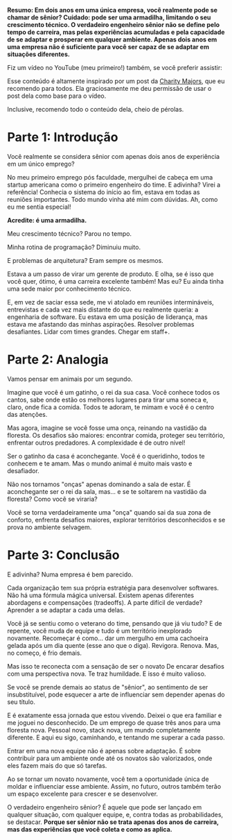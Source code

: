 **Resumo: Em dois anos em uma única empresa, você realmente pode se chamar de sênior? Cuidado: pode ser uma armadilha, limitando o seu crescimento técnico. O verdadeiro engenheiro sênior não se define pelo tempo de carreira, mas pelas experiências acumuladas e pela capacidade de se adaptar e prosperar em qualquer ambiente. Apenas dois anos em uma empresa não é suficiente para você ser capaz de se adaptar em situações diferentes.**

Fiz um vídeo no YouTube (meu primeiro!) também, se você preferir assistir:

Esse conteúdo é altamente inspirado por um post da [Charity Majors](https://charity.wtf/2020/11/01/questionable-advice-the-trap-of-the-premature-senior/), que eu recomendo para todos. Ela graciosamente me deu permissão de usar o post dela como base para o vídeo.

Inclusive, recomendo todo o conteúdo dela, cheio de pérolas.
# Parte 1: Introdução

Você realmente se considera sênior com apenas dois anos de experiência em um único emprego?

No meu primeiro emprego pós faculdade, mergulhei de cabeça em uma startup americana como o primeiro engenheiro do time. E adivinha? Virei a referência! Conhecia o sistema do início ao fim, estava em todas as reuniões importantes. Todo mundo vinha até mim com dúvidas. Ah, como eu me sentia especial!

**Acredite: é uma armadilha.**

Meu crescimento técnico? Parou no tempo. 

Minha rotina de programação? Diminuiu muito. 

E problemas de arquitetura? Eram sempre os mesmos. 

Estava a um passo de virar um gerente de produto. E olha, se é isso que você quer, ótimo, é uma carreira excelente também! Mas eu? Eu ainda tinha uma sede maior por conhecimento técnico. 

E, em vez de saciar essa sede, me vi atolado em reuniões intermináveis, entrevistas e cada vez mais distante do que eu realmente queria: a engenharia de software. Eu estava em uma posição de liderança, mas estava me afastando das minhas aspirações. Resolver problemas desafiantes. Lidar com times grandes. Chegar em staff+.

# Parte 2: Analogia

Vamos pensar em animais por um segundo.

Imagine que você é um gatinho, o rei da sua casa. Você conhece todos os cantos, sabe onde estão os melhores lugares para tirar uma soneca e, claro, onde fica a comida. Todos te adoram, te mimam e você é o centro das atenções.

Mas agora, imagine se você fosse uma onça, reinando na vastidão da floresta. Os desafios são maiores: encontrar comida, proteger seu território, enfrentar outros predadores. A complexidade é de outro nível!

Ser o gatinho da casa é aconchegante. Você é o queridinho, todos te conhecem e te amam. Mas o mundo animal é muito mais vasto e desafiador.

Não nos tornamos "onças" apenas dominando a sala de estar. É aconchegante ser o rei da sala, mas... e se te soltarem na vastidão da floresta? Como você se viraria?

Você se torna verdadeiramente uma "onça" quando sai da sua zona de conforto, enfrenta desafios maiores, explorar territórios desconhecidos e se prova no ambiente selvagem.

# Parte 3: Conclusão

E adivinha? Numa empresa é bem parecido.

Cada organização tem sua própria estratégia para desenvolver softwares. Não há uma fórmula mágica universal. Existem apenas diferentes abordagens e compensações (tradeoffs). A parte difícil de verdade? Aprender a se adaptar a cada uma delas.

Você já se sentiu como o veterano do time, pensando que já viu tudo? E de repente, você muda de equipe e tudo é um território inexplorado novamente. Recomeçar é como... dar um mergulho em uma cachoeira gelada após um dia quente (esse ano que o diga). Revigora. Renova. Mas, no começo, é frio demais.

Mas isso te reconecta com a sensação de ser o novato De encarar desafios com uma perspectiva nova. Te traz humildade. E isso é muito valioso.

Se você se prende demais ao status de "sênior", ao sentimento de ser insubstituível, pode esquecer a arte de influenciar sem depender apenas do seu título.

E é exatamente essa jornada que estou vivendo. Deixei o que era familiar e me joguei no desconhecido. De um emprego de quase três anos para uma floresta nova. Pessoal novo, stack nova, um mundo completamente diferente. E aqui eu sigo, caminhando, e tentando me superar a cada passo.

Entrar em uma nova equipe não é apenas sobre adaptação. É sobre contribuir para um ambiente onde até os novatos são valorizados, onde eles fazem mais do que só tarefas.

Ao se tornar um novato novamente, você tem a oportunidade única de moldar e influenciar esse ambiente. Assim, no futuro, outros também terão um espaço excelente para crescer e se desenvolver.

O verdadeiro engenheiro sênior? É aquele que pode ser lançado em qualquer situação, com qualquer equipe, e, contra todas as probabilidades, se destacar. **Porque ser sênior não se trata apenas dos anos de carreira, mas das experiências que você coleta e como as aplica.**

